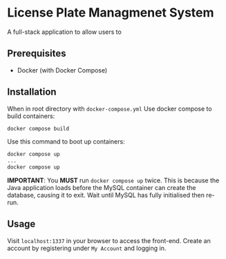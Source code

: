 # License Plate Managmenet System

A full-stack application to allow users to 

## Prerequisites

- Docker (with Docker Compose)

## Installation

When in root directory with `docker-compose.yml` Use docker compose to build containers:

```bash
docker compose build
```

Use this command to boot up containers:

```bash
docker compose up
...
docker compose up
```

**IMPORTANT**: You **MUST** run `docker compose up` twice. This is because the Java application loads before the MySQL container can create the database, causing it to exit. Wait until MySQL has fully initialised then re-run.

## Usage

Visit `localhost:1337` in your browser to access the front-end. Create an account by registering under `My Account` and logging in.
